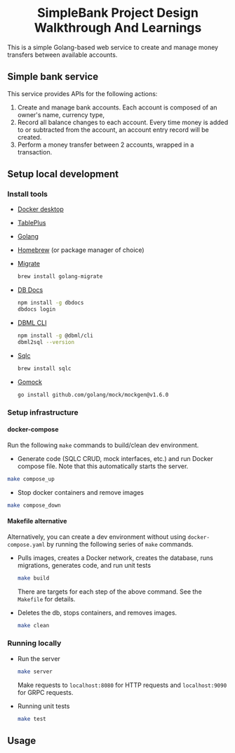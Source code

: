 <h1 align="center"> SimpleBank Project Design Walkthrough And Learnings   </h1>
 This is a simple Golang-based web service to create and manage money transfers between available accounts. 
 
## Simple bank service
This service provides APIs for the following actions:

1. Create and manage bank accounts. Each account is composed of an owner's name, currency type, 
2. Record all balance changes to each account. Every time money is added to or subtracted from the account, an account entry record will be created.
3. Perform a money transfer between 2 accounts, wrapped in a transaction.

## Setup local development

### Install tools

- [Docker desktop](https://www.docker.com/products/docker-desktop)
- [TablePlus](https://tableplus.com/)
- [Golang](https://golang.org/)
- [Homebrew](https://brew.sh/) (or package manager of choice)
- [Migrate](https://github.com/golang-migrate/migrate/tree/master/cmd/migrate)

  ```bash
  brew install golang-migrate
  ```

- [DB Docs](https://dbdocs.io/docs)

  ```bash
  npm install -g dbdocs
  dbdocs login
  ```

- [DBML CLI](https://www.dbml.org/cli/#installation)

  ```bash
  npm install -g @dbml/cli
  dbml2sql --version
  ```

- [Sqlc](https://github.com/kyleconroy/sqlc#installation)

  ```bash
  brew install sqlc
  ```

- [Gomock](https://github.com/golang/mock)

  ```bash
  go install github.com/golang/mock/mockgen@v1.6.0
  ```

### Setup infrastructure

#### docker-compose

Run the following ```make``` commands to build/clean dev environment.

- Generate code (SQLC CRUD, mock interfaces, etc.) and run Docker compose file. Note that this automatically starts the server.
```bash
make compose_up
```

- Stop docker containers and remove images
```bash
make compose_down
```

#### Makefile alternative
Alternatively, you can create a dev environment without using ```docker-compose.yaml``` by running the following series of ```make``` commands. 
- Pulls images, creates a Docker network, creates the database, runs migrations, generates code, and run unit tests
  ``` bash
  make build
  ```
  There are targets for each step of the above command. See the ```Makefile``` for details.

- Deletes the db, stops containers, and removes images.
  ``` bash
  make clean
  ```

### Running locally

- Run the server
  ```bash
  make server
  ```
  Make requests to ```localhost:8080``` for HTTP requests and ```localhost:9090``` for GRPC requests.

- Running unit tests
  ```bash
  make test
  ```

## Usage
### 
